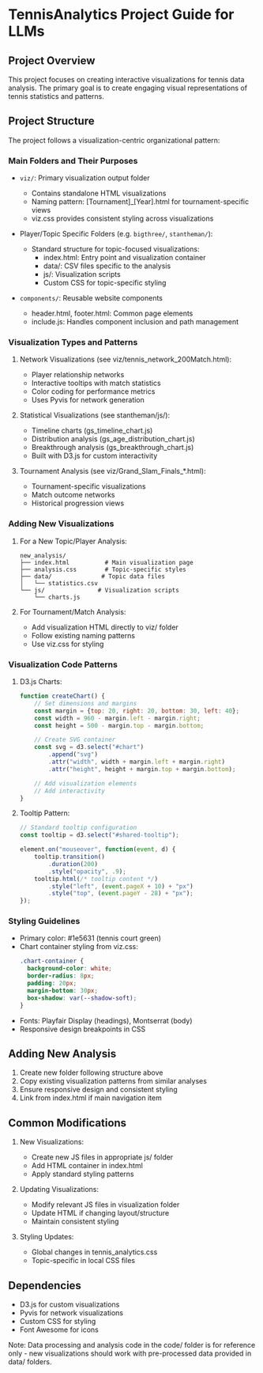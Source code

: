 # TennisAnalytics Project Guide for LLMs

## Project Overview
This project focuses on creating interactive visualizations for tennis data analysis. The primary goal is to create engaging visual representations of tennis statistics and patterns.

## Project Structure
The project follows a visualization-centric organizational pattern:

### Main Folders and Their Purposes
- `viz/`: Primary visualization output folder
  - Contains standalone HTML visualizations
  - Naming pattern: [Tournament]_[Year].html for tournament-specific views
  - viz.css provides consistent styling across visualizations

- Player/Topic Specific Folders (e.g. `bigthree/`, `stantheman/`):
  - Standard structure for topic-focused visualizations:
    - index.html: Entry point and visualization container
    - data/: CSV files specific to the analysis
    - js/: Visualization scripts
    - Custom CSS for topic-specific styling

- `components/`: Reusable website components
  - header.html, footer.html: Common page elements
  - include.js: Handles component inclusion and path management

### Visualization Types and Patterns

1. Network Visualizations (see viz/tennis_network_200Match.html):
   - Player relationship networks
   - Interactive tooltips with match statistics
   - Color coding for performance metrics
   - Uses Pyvis for network generation

2. Statistical Visualizations (see stantheman/js/):
   - Timeline charts (gs_timeline_chart.js)
   - Distribution analysis (gs_age_distribution_chart.js)
   - Breakthrough analysis (gs_breakthrough_chart.js)
   - Built with D3.js for custom interactivity

3. Tournament Analysis (see viz/Grand_Slam_Finals_*.html):
   - Tournament-specific visualizations
   - Match outcome networks
   - Historical progression views

### Adding New Visualizations

1. For a New Topic/Player Analysis:
   ```
   new_analysis/
   ├── index.html          # Main visualization page
   ├── analysis.css        # Topic-specific styles
   ├── data/              # Topic data files
   │   └── statistics.csv
   └── js/               # Visualization scripts
       └── charts.js
   ```

2. For Tournament/Match Analysis:
   - Add visualization HTML directly to viz/ folder
   - Follow existing naming patterns
   - Use viz.css for styling

### Visualization Code Patterns

1. D3.js Charts:
   ```javascript
   function createChart() {
       // Set dimensions and margins
       const margin = {top: 20, right: 20, bottom: 30, left: 40};
       const width = 960 - margin.left - margin.right;
       const height = 500 - margin.top - margin.bottom;

       // Create SVG container
       const svg = d3.select("#chart")
           .append("svg")
           .attr("width", width + margin.left + margin.right)
           .attr("height", height + margin.top + margin.bottom);

       // Add visualization elements
       // Add interactivity
   }
   ```

2. Tooltip Pattern:
   ```javascript
   // Standard tooltip configuration
   const tooltip = d3.select("#shared-tooltip");
   
   element.on("mouseover", function(event, d) {
       tooltip.transition()
           .duration(200)
           .style("opacity", .9);
       tooltip.html(/* tooltip content */)
           .style("left", (event.pageX + 10) + "px")
           .style("top", (event.pageY - 28) + "px");
   });
   ```

### Styling Guidelines
- Primary color: #1e5631 (tennis court green)
- Chart container styling from viz.css:
  ```css
  .chart-container {
    background-color: white;
    border-radius: 8px;
    padding: 20px;
    margin-bottom: 30px;
    box-shadow: var(--shadow-soft);
  }
  ```
- Fonts: Playfair Display (headings), Montserrat (body)
- Responsive design breakpoints in CSS

## Adding New Analysis
1. Create new folder following structure above
2. Copy existing visualization patterns from similar analyses
3. Ensure responsive design and consistent styling
4. Link from index.html if main navigation item

## Common Modifications
1. New Visualizations:
   - Create new JS files in appropriate js/ folder
   - Add HTML container in index.html
   - Apply standard styling patterns

2. Updating Visualizations:
   - Modify relevant JS files in visualization folder
   - Update HTML if changing layout/structure
   - Maintain consistent styling

3. Styling Updates:
   - Global changes in tennis_analytics.css
   - Topic-specific in local CSS files

## Dependencies
- D3.js for custom visualizations
- Pyvis for network visualizations
- Custom CSS for styling
- Font Awesome for icons

Note: Data processing and analysis code in the code/ folder is for reference only - new visualizations should work with pre-processed data provided in data/ folders.